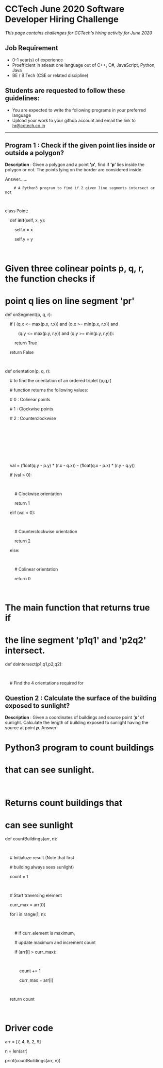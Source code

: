 # CCTech June 2020 Software Developer Hiring Challenge

_This page contains challenges for CCTech's hiring activity for June 2020_

## Job Requirement

- 0-1 year(s) of experience
- Proefficient in atleast one language out of C++, C#, JavaScript, Python, Java
- BE / B.Tech (CSE or related discipline)

## Students are requested to follow these guidelines:

- You are expected to write the following programs in your preferred language
- Upload your work to your github account and email the link to hr@cctech.co.in

***

## Program 1 : Check if the given point lies inside or outside a polygon?

**Description**  : Given a polygon and a point **'p'**, find if **'p'** lies inside the polygon or not. The points lying on the border are considered inside.

Answer...... 

        # A Python3 program to find if 2 given line segments intersect or not 

  

class Point: 

    def __init__(self, x, y): 

        self.x = x 

        self.y = y 

  

# Given three colinear points p, q, r, the function checks if  

# point q lies on line segment 'pr'  

def onSegment(p, q, r): 

    if ( (q.x <= max(p.x, r.x)) and (q.x >= min(p.x, r.x)) and 

           (q.y <= max(p.y, r.y)) and (q.y >= min(p.y, r.y))): 

        return True

    return False

  

def orientation(p, q, r): 

    # to find the orientation of an ordered triplet (p,q,r) 

    # function returns the following values: 

    # 0 : Colinear points 

    # 1 : Clockwise points 

    # 2 : Counterclockwise 

      

    

    

      

    val = (float(q.y - p.y) * (r.x - q.x)) - (float(q.x - p.x) * (r.y - q.y)) 

    if (val > 0): 

          

        # Clockwise orientation 

        return 1

    elif (val < 0): 

          

        # Counterclockwise orientation 

        return 2

    else: 

          

        # Colinear orientation 

        return 0

  

# The main function that returns true if  

# the line segment 'p1q1' and 'p2q2' intersect. 

def doIntersect(p1,q1,p2,q2): 

      

    # Find the 4 orientations required for  



## Question 2 : Calculate the surface of the building exposed to sunlight?

**Description**  : Given a coordinates of buildings and source point **_'p'_** of sunlight. Calculate the length of building exposed to sunlight having the source at point **_p_**.
Answer 


# Python3 program to count buildings  

# that can see sunlight. 

  

# Returns count buildings that 

# can see sunlight 

def countBuildings(arr, n): 

  

    # Initialuze result (Note that first  

    # building always sees sunlight) 

    count = 1

  

    # Start traversing element 

    curr_max = arr[0] 

    for i in range(1, n): 

      

        # If curr_element is maximum, 

        # update maximum and increment count 

        if (arr[i] > curr_max): 

          

            count += 1

            curr_max = arr[i] 

  

    return count 

  

# Driver code 

arr = [7, 4, 8, 2, 9] 

n = len(arr) 

print(countBuildings(arr, n)) 

